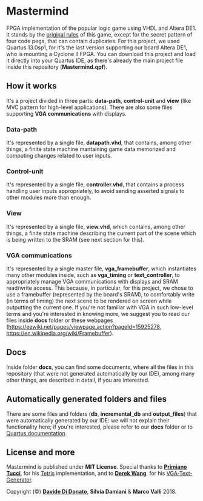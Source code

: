 # Mastermind
FPGA implementation of the popular logic game using VHDL and Altera DE1. It stands by the [original rules](https://en.wikipedia.org/wiki/Mastermind_(board_game)) of this game, except for the secret pattern of four code pegs, that can contain duplicates. For this project, we used Quartus 13.0sp1, for it's the last version supporting our board Altera DE1, who is mounting a Cyclone II FPGA. You can download this project and load it directly into your Quartus IDE, as there's already the main project file inside this repository (**Mastermind.qpf**).

## How it works

It's a project divided in three parts: **data-path**, **control-unit** and **view** (like MVC pattern for high-level applications). There are also some files supporting **VGA communications** with displays.
### Data-path
It's represented by a single file, **datapath.vhd**, that contains, among other things, a finite state machine mantaining game data memorized and computing changes related to user inputs.

### Control-unit
It's represented by a single file, **controller.vhd**, that contains a process handling user inputs appropriately, to avoid sending asserted signals to other modules more than enough.

### View
It's represented by a single file, **view.vhd**, which contains, among other things, a finite state machine describing the current part of the scene which is being written to the SRAM (see next section for this).

### VGA communications
It's represented by a single master file, **vga_framebuffer**, which instantiates many other modules inside, such as **vga_timing** or **text_controller**, to appropriately manage VGA communications with displays and SRAM read/write access. This because, in particular, for this project, we chose to use a framebuffer (represented by the board's SRAM), to comfortably write (in terms of timing) the next scene to be rendered on screen while outputting the current one. If you're not familiar with VGA in such low-level terms and you're interested in knowing more, we suggest you to read our files inside **docs** folder or these webpages (https://eewiki.net/pages/viewpage.action?pageId=15925278, https://en.wikipedia.org/wiki/Framebuffer).

## Docs

Inside folder **docs**, you can find some documents, where all the files in this repository (that were not generated automatically by our IDE), among many other things, are described in detail, if you are interested.

## Automatically generated folders and files

There are some files and folders (**db**, **incremental_db** and **output_files**) that were automatically generated by our IDE: we will not explain their functionality here; if you're interested, please refer to our **docs** folder or to [Quartus documentation](https://www.altera.com/content/dam/altera-www/global/en_US/pdfs/literature/hb/qts/archives/quartusii_handbook_archive_130.pdf).

## License and more

Mastermind is published under **MIT License**. Special thanks to [**Primiano Tucci**](https://github.com/primiano), for his [Tetris](https://github.com/primiano/tetris-vhdl) implementation, and to [**Derek Wang**](https://github.com/Derek-X-Wang), for his [VGA-Text-Generator](https://github.com/Derek-X-Wang/VGA-Text-Generator).

Copyright (©) [**Davide Di Donato**](https://github.com/MrOverflOOw), **Silvia Damiani** & **Marco Valli** 2018.
